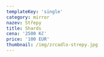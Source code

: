 ```yaml
---
templateKey: 'single'
category: mirror
nazev: Střepy
title: Shards
cena: '2500 Kč'
price: '100 EUR'
thumbnail: /img/zrcadlo-strepy.jpg
---
```

